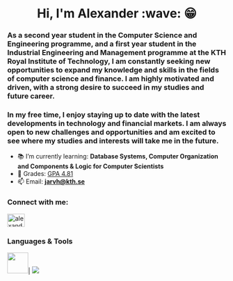 <h1 align="center">Hi, I'm Alexander :wave: 😁</h1>
<h3>As a second year student in the Computer Science and Engineering programme, and a first year student in the Industrial Engineering and Management programme at the KTH Royal Institute of Technology, I am constantly seeking new opportunities to expand my knowledge and skills in the fields of computer science and finance. I am highly motivated and driven, with a strong desire to succeed in my studies and future career.</h3>
  
<h3>In my free time, I enjoy staying up to date with the latest developments in technology and financial markets. I am always open to new challenges and opportunities and am excited to see where my studies and interests will take me in the future.</h3>


- 📚 I’m currently learning: **Database Systems, Computer Organization and Components & Logic for Computer Scientists**
- 📜 Grades: [GPA 4.81](https://github.com/AlexanderJarvheden/AlexanderJarvheden/blob/main/GradesTranscript.pdf)
- 📫 Email: **jarvh@kth.se**

<h3 align="left">Connect with me:</h3>
<p align="left">
<a href="https://linkedin.com/in/alexander-jarvheden" target="blank"><img align="center" src="https://raw.githubusercontent.com/rahuldkjain/github-profile-readme-generator/master/src/images/icons/Social/linked-in-alt.svg" alt="alexander-jarvheden" height="30" width="40" /></a>
</p>

<h3>Languages & Tools</h3>

<img src="https://github.com/AlexanderJarvheden/AlexanderJarvheden/assets/131161901/461127ae-bcbd-4626-81e1-1d35be8344d3" width="48" height="48" />|  <img src="https://skillicons.dev/icons?i=java,py,go,c,postgres,git,github,vscode,latex,&perline=10&theme=light"/>




